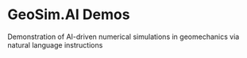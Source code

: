 # GeoSim.AI Demos

Demonstration of AI-driven numerical simulations in geomechanics via natural language instructions
